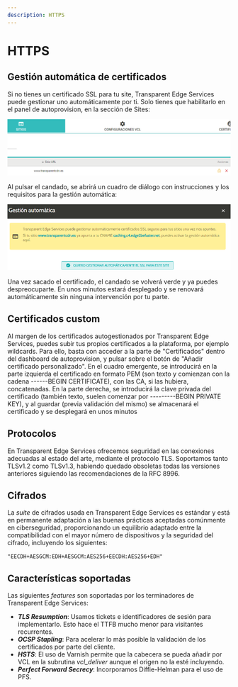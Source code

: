 ```yaml
---
description: HTTPS
---
```


# HTTPS

## Gestión automática de certificados

Si no tienes un certificado SSL para tu site, Transparent Edge Services puede gestionar uno automáticamente por ti. Solo tienes que habilitarlo en el panel de autoprovision, en la sección de Sites:

![Sacando certificados automáticamente](<../.gitbook/assets/image (63).png>)

Al pulsar el candado, se abrirá un cuadro de diálogo con instrucciones y los requisitos para la gestión automática:

![Requisitos para la gestión automática de certificados](<../.gitbook/assets/image (64).png>)

Una vez sacado el certificado, el candado se volverá verde y ya puedes despreocuparte. En unos minutos estará desplegado y se renovará automáticamente sin ninguna intervención por tu parte.



## Certificados custom

Al margen de los certificados autogestionados por Transparent Edge Services, puedes subir tus propios certificados a la plataforma, por ejemplo wildcards. Para ello, basta con acceder a la parte de "Certificados" dentro del dashboard de autoprovision, y pulsar sobre el botón de "Añadir certificado personalizado". En el cuadro emergente, se introducirá en la parte izquierda el certificado en formato PEM (son texto y comienzan con la cadena ------BEGIN CERTIFICATE), con las CA, si las hubiera, concatenadas. En la parte derecha, se introducirá la clave privada del certificado (también texto, suelen comenzar por ---------BEGIN PRIVATE KEY), y al guardar (previa validación del mismo) se almacenará el certificado y se desplegará en unos minutos

## Protocolos

En Transparent Edge Services ofrecemos seguridad en las conexiones adecuadas al estado del arte, mediante el protocolo TLS. Soportamos tanto TLSv1.2 como TLSv1.3, habiendo quedado obsoletas todas las versiones anteriores siguiendo las recomendaciones de la RFC 8996.

## Cifrados

La _suite_ de cifrados usada en Transparent Edge Services es estándar y está en permanente adaptación a las buenas prácticas aceptadas comúnmente en ciberseguridad, proporcionando un equilibrio adaptado entre la compatibilidad con el mayor número de dispositivos y la seguridad del cifrado, incluyendo los siguientes:

```
"EECDH+AESGCM:EDH+AESGCM:AES256+EECDH:AES256+EDH"
```

## Características soportadas

Las siguientes _features_ son soportadas por los terminadores de Transparent Edge Services:

* _**TLS Resumption**_: Usamos tickets e identificadores de sesión para implementarlo. Esto hace el TTFB mucho menor para visitantes recurrentes.
* _**OCSP Stapling**_: Para acelerar lo más posible la validación de los certificados por parte del cliente.
* _**HSTS**_: El uso de Varnish permite que la cabecera se pueda añadir por VCL en la subrutina _vcl\_deliver_ aunque el origen no la esté incluyendo.
* _**Perfect Forward Secrecy**_: Incorporamos Diffie-Helman para el uso de PFS.
